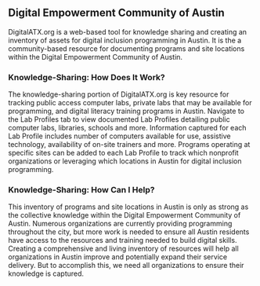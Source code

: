 ## Digital Empowerment Community of Austin

DigitalATX.org is a web-based tool for knowledge sharing and creating an inventory of assets for digital inclusion programming in Austin. It is the a community-based resource for documenting programs and site locations within the Digital Empowerment Community of Austin.

### Knowledge-Sharing: How Does It Work?
The knowledge-sharing portion of DigitalATX.org is key resource for tracking public access computer labs, private labs that may be available for programming, and digital literacy training programs in Austin. Navigate to the Lab Profiles tab to view documented Lab Profiles detailing public computer labs, libraries, schools and more. Information captured for each Lab Profile includes number of computers available for use, assistive technology, availability of on-site trainers and more. Programs operating at specific sites can be added to each Lab Profile to track which nonprofit organizations or leveraging which locations in Austin for digital inclusion programming.


### Knowledge-Sharing: How Can I Help?
This inventory of programs and site locations in Austin is only as strong as the collective knowledge within the Digital Empowerment Community of Austin. Numerous organizations are currently providing programming throughout the city, but more work is needed to ensure all Austin residents have access to the resources and training needed to build digital skills. Creating a comprehensive and living inventory of resources will help all organizations in Austin improve and potentially expand their service delivery. But to accomplish this, we need all organizations to ensure their knowledge is captured.
